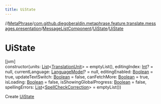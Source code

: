 ```yaml
---
title: UiState
---
```

//[MetaPhrase](../../../../index.html)/[com.github.diegoberaldin.metaphrase.feature.translate.messages.presentation](../../index.html)/[MessageListComponent](../index.html)/[UiState](index.html)/[UiState](-ui-state.html)



# UiState



[jvm]\
constructor(units: [List](https://kotlinlang.org/api/latest/jvm/stdlib/kotlin.collections/-list/index.html)&lt;[TranslationUnit](../../../com.github.diegoberaldin.metaphrase.domain.project.data/-translation-unit/index.html)&gt; = emptyList(), editingIndex: [Int](https://kotlinlang.org/api/latest/jvm/stdlib/kotlin/-int/index.html)? = null, currentLanguage: [LanguageModel](../../../com.github.diegoberaldin.metaphrase.domain.language.data/-language-model/index.html)? = null, editingEnabled: [Boolean](https://kotlinlang.org/api/latest/jvm/stdlib/kotlin/-boolean/index.html) = true, updateTextSwitch: [Boolean](https://kotlinlang.org/api/latest/jvm/stdlib/kotlin/-boolean/index.html) = false, canFetchMore: [Boolean](https://kotlinlang.org/api/latest/jvm/stdlib/kotlin/-boolean/index.html) = true, isLoading: [Boolean](https://kotlinlang.org/api/latest/jvm/stdlib/kotlin/-boolean/index.html) = false, isShowingGlobalProgress: [Boolean](https://kotlinlang.org/api/latest/jvm/stdlib/kotlin/-boolean/index.html) = false, spellingErrors: [List](https://kotlinlang.org/api/latest/jvm/stdlib/kotlin.collections/-list/index.html)&lt;[SpellCheckCorrection](../../../com.github.diegoberaldin.metaphrase.domain.spellcheck.data/-spell-check-correction/index.html)&gt; = emptyList())



Create [UiState](index.html)





